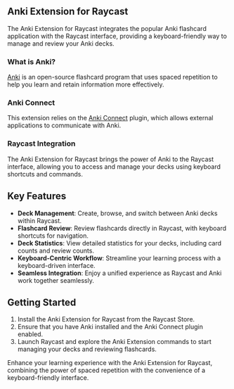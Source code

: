 ## Anki Extension for Raycast

The Anki Extension for Raycast integrates the popular Anki flashcard application with the Raycast interface, providing a keyboard-friendly way to manage and review your Anki decks.

### What is Anki?

[Anki](https://apps.ankiweb.net/) is an open-source flashcard program that uses spaced repetition to help you learn and retain information more effectively.

### Anki Connect

This extension relies on the [Anki Connect](https://foosoft.net/projects/anki-connect/) plugin, which allows external applications to communicate with Anki.

### Raycast Integration

The Anki Extension for Raycast brings the power of Anki to the Raycast interface, allowing you to access and manage your decks using keyboard shortcuts and commands.

## Key Features

- **Deck Management**: Create, browse, and switch between Anki decks within Raycast.
- **Flashcard Review**: Review flashcards directly in Raycast, with keyboard shortcuts for navigation.
- **Deck Statistics**: View detailed statistics for your decks, including card counts and review counts.
- **Keyboard-Centric Workflow**: Streamline your learning process with a keyboard-driven interface.
- **Seamless Integration**: Enjoy a unified experience as Raycast and Anki work together seamlessly.

## Getting Started

1. Install the Anki Extension for Raycast from the Raycast Store.
2. Ensure that you have Anki installed and the Anki Connect plugin enabled.
3. Launch Raycast and explore the Anki Extension commands to start managing your decks and reviewing flashcards.

Enhance your learning experience with the Anki Extension for Raycast, combining the power of spaced repetition with the convenience of a keyboard-friendly interface.
